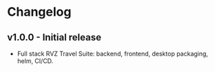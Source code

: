 # Changelog

## v1.0.0 - Initial release
- Full stack RVZ Travel Suite: backend, frontend, desktop packaging, helm, CI/CD.
